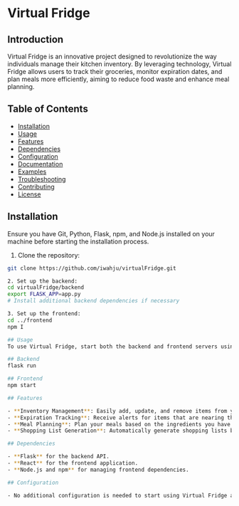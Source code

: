 # Virtual Fridge

## Introduction

Virtual Fridge is an innovative project designed to revolutionize the way individuals manage their kitchen inventory. By leveraging technology, Virtual Fridge allows users to track their groceries, monitor expiration dates, and plan meals more efficiently, aiming to reduce food waste and enhance meal planning.

## Table of Contents

- [Installation](#installation)
- [Usage](#usage)
- [Features](#features)
- [Dependencies](#dependencies)
- [Configuration](#configuration)
- [Documentation](#documentation)
- [Examples](#examples)
- [Troubleshooting](#troubleshooting)
- [Contributing](#contributing)
- [License](#license)

## Installation

Ensure you have Git, Python, Flask, npm, and Node.js installed on your machine before starting the installation process.

1. Clone the repository:

```bash
git clone https://github.com/iwahju/virtualFridge.git

2. Set up the backend:
cd virtualFridge/backend
export FLASK_APP=app.py
# Install additional backend dependencies if necessary

3. Set up the frontend:
cd ../frontend
npm I

## Usage
To use Virtual Fridge, start both the backend and frontend servers using the following commands:

## Backend
flask run

## Frontend
npm start

## Features

- **Inventory Management**: Easily add, update, and remove items from your virtual fridge.
- **Expiration Tracking**: Receive alerts for items that are nearing their expiration date.
- **Meal Planning**: Plan your meals based on the ingredients you have available.
- **Shopping List Generation**: Automatically generate shopping lists based on inventory needs.

## Dependencies

- **Flask** for the backend API.
- **React** for the frontend application.
- **Node.js and npm** for managing frontend dependencies.

## Configuration

- No additional configuration is needed to start using Virtual Fridge after the installation.
